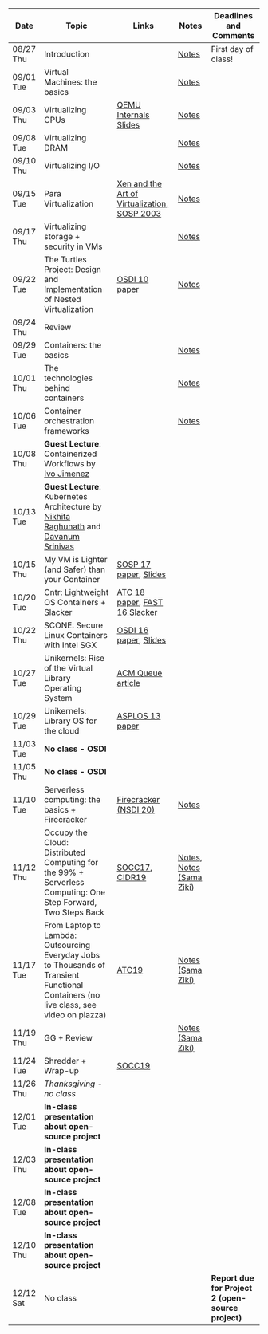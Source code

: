 | Date  | Topic | Links | Notes | Deadlines and Comments |
|-----------|-------------------------------------------------------------------------|-------------------------------------------------------------------------------------------------------------------------------|-----------------------------|----------------------------------------|
| 08/27 Thu | Introduction  | | [Notes](notes/intro.md) | First day of class!  |
| 09/01 Tue | Virtual Machines: the basics  | | [Notes](notes/vm-basics.md) |  |
| 09/03 Thu | Virtualizing CPUs | [QEMU Internals Slides](https://www.csd.uoc.gr/~hy428/reading/qemu-internals-slides-may6-2014.pdf) | [Notes](notes/vm-cpu.md)  |  |
| 09/08 Tue | Virtualizing DRAM | | [Notes](notes/vm-mem.md) | |
| 09/10 Thu | Virtualizing I/O  | | [Notes](notes/vm-networking.md) |  |
| 09/15 Tue | Para Virtualization | [Xen and the Art of Virtualization, SOSP 2003](https://cse.buffalo.edu/~stevko/courses/cse704/fall10/papers/2003-xensosp.pdf) | [Notes](notes/vm-para.md) |  |
| 09/17 Thu | Virtualizing storage + security in VMs  | | [Notes](notes/vm-stor-sec.md) |  |
| 09/22 Tue | The Turtles Project: Design and Implementation of Nested Virtualization | [OSDI 10 paper](https://www.usenix.org/event/osdi10/tech/full_papers/Ben-Yehuda.pdf)  | [Notes](notes/vm-nested.md) |  |
| 09/24 Thu | Review |  |
| 09/29 Tue | Containers: the basics  | | [Notes](notes/container-basics.md) |  |
| 10/01 Thu | The technologies behind containers  | | [Notes](notes/container-nc.md) |  |
| 10/06 Tue | Container orchestration frameworks  | | [Notes](notes/container-orch.md) |  |
| 10/08 Thu | **Guest Lecture**: Containerized Workflows by [Ivo Jimenez](https://ivotron.me/) | | |  |
| 10/13 Tue | **Guest Lecture**: Kubernetes Architecture by [Nikhita Raghunath](https://www.nikhita.dev/about/) and [Davanum Srinivas](https://github.com/dims) | | |  |
| 10/15 Thu |  My VM is Lighter (and Safer) than your Container  | [SOSP 17 paper](http://cnp.neclab.eu/projects/lightvm/lightvm.pdf), [Slides](https://www.sigops.org/s/conferences/sosp/2017/slides/lightvm-sosp17-slides.pptx)  | |  |
| 10/20 Tue | Cntr: Lightweight OS Containers + Slacker | [ATC 18 paper](https://www.usenix.org/conference/atc18/presentation/thalheim), [FAST 16 Slacker](https://www.usenix.org/conference/fast16/technical-sessions/presentation/harter)
| 10/22 Thu | SCONE: Secure Linux Containers with Intel SGX | [OSDI 16 paper](https://www.usenix.org/system/files/conference/osdi16/osdi16-arnautov.pdf), [Slides](https://www.usenix.org/conference/osdi16/technical-sessions/presentation/arnautov)  | |  |
| 10/27 Tue | Unikernels: Rise of the Virtual Library Operating System  | [ACM Queue article](https://www.seltzer.com/margo/teaching/CS508.19/papers/madhavapeddy13.pdf)  | | |
| 10/29 Tue | Unikernels: Library OS for the cloud  | [ASPLOS 13 paper](http://mort.io/publications/pdf/asplos13-unikernels.pdf)  | |  |
| 11/03 Tue | **No class - OSDI** | | |  |
| 11/05 Thu | **No class - OSDI** | | |  |
| 11/10 Tue | Serverless computing: the basics + Firecracker  | [Firecracker (NSDI 20)](https://www.usenix.org/conference/nsdi20/presentation/agache) | [Notes](notes/serverless.md)  | | 
| 11/12 Thu |Occupy the Cloud: Distributed Computing for the 99%  + Serverless Computing: One Step Forward, Two Steps Back| [SOCC17](https://shivaram.org/publications/pywren-socc17.pdf), [CIDR19](http://cidrdb.org/cidr2019/papers/p119-hellerstein-cidr19.pdf) | [Notes](notes/serverless-arch.md), [Notes (Sama Ziki)](notes/arch-sama.md) |  |
| 11/17 Tue | From Laptop to Lambda: Outsourcing Everyday Jobs to Thousands of Transient Functional Containers (no live class, see video on piazza) | [ATC19](https://cs.stanford.edu/~matei/papers/2019/usenix_atc_gg.pdf) | [Notes (Sama Ziki)](notes/cidr19.md) |  |
| 11/19 Thu | GG + Review  | | [Notes (Sama Ziki)](notes/gg.md) |  |
| 11/24 Tue | Shredder + Wrap-up | [SOCC19]([SOCC19](http://utah.systems/papers/shredder.pdf)) | |  |
| 11/26 Thu | *Thanksgiving - no class* | | |  |
| 12/01 Tue | **In-class presentation about open-source project** | | |  |
| 12/03 Thu | **In-class presentation about open-source project** | | |  |
| 12/08 Tue | **In-class presentation about open-source project** | | |  |
| 12/10 Thu | **In-class presentation about open-source project** | | |  |
| 12/12 Sat | No class  | | | **Report due for Project 2 (open-source project)** |
